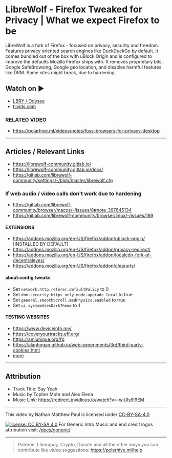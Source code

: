 # LibreWolf - Firefox Tweaked for Privacy | What we expect Firefox to be

LibreWolf is a fork of Firefox - focused on privacy, security and freedom. Features privacy oriented search engines like DuckDuckGo by default. It comes bundled out of the box with uBlock Origin and is configured to improve the defaults Mozilla Firefox ships with. It removes proprietary bits, Google SafeBrowsing, Google geo location, and disables harmful features like DRM. Some sites might break, due to hardening.

## Watch on ▶️

- [LBRY / Odysee](https://odysee.com/@polarhive:e/librewolf-firefox-tweaked-for-privacy)
- [tilvids.com](https://tilvids.com/videos/watch/f25ad0e3-31e1-4867-a540-49ce97221763)

### RELATED VIDEO

- <https://polarhive.ml/videos/notes/foss-browsers-for-privacy-desktop>

---

## Articles / Relevant Links

- <https://librewolf-community.gitlab.io/>
- <https://librewolf-community.gitlab.io/docs/>
- <https://gitlab.com/librewolf-community/settings/-/blob/master/librewolf.cfg>

### If web audio / video calls don't work due to hardening

- <https://gitlab.com/librewolf-community/browser/macos/-/issues/8#note_397645134>
- <https://gitlab.com/librewolf-community/browser/linux/-/issues/189>

#### EXTENSIONS

- <https://addons.mozilla.org/en-US/firefox/addon/ublock-origin/> [INSTALLED BY DEFAULT]
- <https://addons.mozilla.org/en-US/firefox/addon/privacy-redirect/>
- <https://addons.mozilla.org/en-US/firefox/addon/localcdn-fork-of-decentraleyes/>
- <https://addons.mozilla.org/en-US/firefox/addon/clearurls/>

#### about:config tweaks

- Set `network.http.referer.defaultPolicy` to 0
- Set `dom.security.https_only_mode.upgrade_local` to true
- Set `general.smoothScroll.msdPhysics.enabled` to true
- Set `ui.systemUsesDarkTheme` to 1

#### TESTING WEBSITES

- <https://www.deviceinfo.me/>
- <https://coveryourtracks.eff.org/>
- <https://amiunique.org/fp>
- <https://alanhogan.github.io/web-experiments/3rd/third-party-cookies.html>
- [more](https://librewolf-community.gitlab.io/docs/testing/)

---

## Attribution

- Track Title: Say Yeah
- Music by Topher Mohr and Alex Elena
- Music Link: <https://redirect.invidious.io/watch?v=-wiUIs9I9EM>

---
This video by Nathan Matthew Paul is licensed under [CC-BY-SA-4.0](https://creativecommons.org/licenses/by-sa/4.0/)

[![license: CC BY-SA 4.0](https://polarhive.ml/assets/badges/cc-by-sa-4.svg)](https://creativecommons.org/licenses/by-sa/4.0/)
For Generic Intro Music and end credit logos attribution visit: [/docs/generic/](https://codeberg.org/polarhive/videos/src/branch/main/docs/generic)

---
> Patreon, Liberapay, Crypto, Donate and all the other ways you can contribute like video suggestions: <https://polarhive.ml/help>
